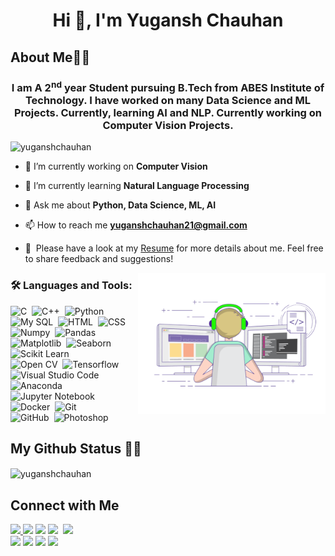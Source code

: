 <h1 align="center">Hi 👋, I'm Yugansh Chauhan</h1>

<h2 align="left">About Me👨‍🎓 </h2>
<h3 align="center">I am A 2<sup>nd</sup> year Student pursuing B.Tech from ABES Institute of Technology. I have worked on many Data Science and ML Projects. Currently, learning AI and NLP. Currently working on Computer Vision Projects.</h3>

<p align="left"> <img src="https://komarev.com/ghpvc/?username=yuganshchauhan&label=Profile%20views&color=0e75b6&style=flat" alt="yuganshchauhan" /> </p>

- 🔭 I’m currently working on **Computer Vision**

- 🌱 I’m currently learning **Natural Language Processing**

- 💬 Ask me about **Python, Data Science, ML, AI**

- 📫 How to reach me [**yuganshchauhan21@gmail.com**](https://mail.google.com/mail/?view=cm&fs=1&to=yuganshchauhan21@gmail.com)
- 📄 &nbsp;Please have a look at my [Resume](https://drive.google.com/file/d/1iBdm1e-YH2WO8xi59SFWMxLMO_a7cxnk/view?usp=sharing) for more details about me. Feel free to share feedback and suggestions!


<img alt="Coding" src="https://github.com/YUGANSHCHAUHAN/YUGANSHCHAUHAN/blob/master/assets/coding-freak.gif" align="right" width =300/>

<h3 align="left">🛠 Languages and Tools:</h3>



![C](https://img.shields.io/badge/-C-05122A?style=flat&logo=C&logoColor=A8B9CC)&nbsp;
![C++](https://img.shields.io/badge/-C++-05122A?style=flat&logo=C%2B%2B&logoColor=00599C)&nbsp;
![Python](https://img.shields.io/badge/-Python-05122A?style=flat&logo=python)&nbsp;
![My SQL](https://img.shields.io/badge/-My%20SQL-05122A?style=flat&logo=mysql&logoColor=563D7C)&nbsp;
![HTML](https://img.shields.io/badge/-HTML-05122A?style=flat&logo=HTML5)&nbsp;
![CSS](https://img.shields.io/badge/-CSS-05122A?style=flat&logo=CSS3&logoColor=1572B6)\
![Numpy](https://img.shields.io/badge/-Numpy-05122A?style=flat&logo=numpy)&nbsp;
![Pandas](https://img.shields.io/badge/-Pandas-05122A?style=flat&logo=pandas-ide&logoColor=2C2255)&nbsp;
![Matplotlib](https://img.shields.io/badge/-Matplotlib-05122A?style=flat&logo=matplotlib)&nbsp;
![Seaborn](https://img.shields.io/badge/-Seaborn-05122A?style=flat&logo=seaborn)&nbsp;
![Scikit Learn](https://img.shields.io/badge/-Scikit%20Learn-05122A?style=flat&logo=scikit-learn)\
![Open CV](https://img.shields.io/badge/-open%20CV-05122A?style=flat&logo=opencv)&nbsp;
![Tensorflow](https://img.shields.io/badge/-Tensorflow-05122A?style=flat&logo=tensorflow&logoColor=092E20)&nbsp;
![Visual Studio Code](https://img.shields.io/badge/-VS%20Code-05122A?style=flat&logo=visual-studio-code&logoColor=007ACC)&nbsp;
![Anaconda](https://img.shields.io/badge/-Anaconda-05122A?style=flat&logo=anaconda)\
![Jupyter Notebook](https://img.shields.io/badge/-Jupyter%20Notebook-05122A?style=flat&logo=jupyter&logoColor=276DC3)&nbsp;
![Docker](https://img.shields.io/badge/-Docker-05122A?style=flat&logo=docker)&nbsp;
![Git](https://img.shields.io/badge/-Git-05122A?style=flat&logo=git)\
![GitHub](https://img.shields.io/badge/-GitHub-05122A?style=flat&logo=github)&nbsp;
![Photoshop](https://img.shields.io/badge/-Photoshop-05122A?style=flat&logo=adobe-photoshop)&nbsp;





## My Github Status 🦸‍♂️

<p><img align="center" src="https://github-readme-stats.vercel.app/api/top-langs?username=yuganshchauhan&show_icons=true&locale=en&layout=compact" alt="yuganshchauhan" /></p>

## Connect with Me

<p align="left">
<a href="https://twitter.com/YuganshChauhan2"><img src="https://img.shields.io/twitter/url?style=social&url=https%3A%2F%2Ftwitter.com%2FYuganshChauhan2"/>
<a href="https://www.linkedin.com/in/yugansh-chauhan/"><img src="https://img.shields.io/badge/-Yugansh%20Chauhan%20-blue?style=flat&logo=Linkedin&logoColor=white"/></a>
<a href="https://mail.google.com/mail/?view=cm&fs=1&to=yuganshchauhan21@gmail.com"><img src="https://img.shields.io/badge/-yuganshchauhan21%40gmail.com-D14836?style=flat&logo=Gmail&logoColor=white"/></a>
<a href="https://instagram.com/yuganshchauhan"><img src="https://img.shields.io/badge/-%40yuganshchauhan-E4405F?style=flat&logo=Instagram&logoColor=white"/></a>&nbsp
<a href="https://stackoverflow.com/users/15603177"><img src="https://img.shields.io/badge/-user%3A15603177-orange?style=flat&logo=Stackoverflow&logoColor=white"/></a><br>
<a href="https://www.kaggle.com/yuganshchauhan"><img src="https://img.shields.io/badge/-Yugansh%20Chauhan%20-informational?style=flat&logo=Kaggle&logoColor=white"/></a>
 <a href="https://www.codechef.com/users/yugansh21"><img src="https://img.shields.io/badge/-yugansh21-grey?style=flat&logo=codechef&logoColor=white"/></a>
 <a href="https://www.hackerrank.com/yuganshchauhan21"><img src="https://img.shields.io/badge/-@yuganshchauhan21-success?style=flat&logo=hackerrank&logoColor=white"/></a>
 <a href="https://auth.geeksforgeeks.org/user/yuganshchauhan21/todo-done/"><img src="https://img.shields.io/badge/-yuganshchauhan21-success?style=flat&logo=geeksforgeeks&logoColor=white"/></a>

